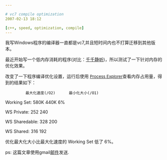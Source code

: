 ```yaml
---

# vc7 compile optimization
2007-02-13 18:12

[c++, speed, optimization, compile]
---
```



我写Windows程序的编译器一直都是vc7,并且短时间内也不打算迁移到其他版本。

最近开始写一个低内存消耗的程序(对比：<a href="http://www.ttplayer.com" target="_blank">千千静听</a>)，所以测试了一下针对内存的优化效果。

改变了一下程序编译优化设置，运行后使用 <a href="http://www.microsoft.com/technet/sysinternals/utilities/ProcessExplorer.mspx" target="_blank"> <font size="-1">Process Explorer</font></a>查看内存占用量，得到的结果如下：

             最大化速度(/O2)      最小化大小(/O1)
 
 Working Set: 580K      440K             6%
 
 WS Private:  252       240 
 
 WS Sharedable: 328     200
 
 WS Shared:     316     192 

优化最大化大小比最大化速度的 Working Set 低了 6%。

ps: 这篇文章使用gmail<a href="http://help.blogger.com/bin/answer.py?answer=41452&amp;topic=8929">邮件</a>发送.

